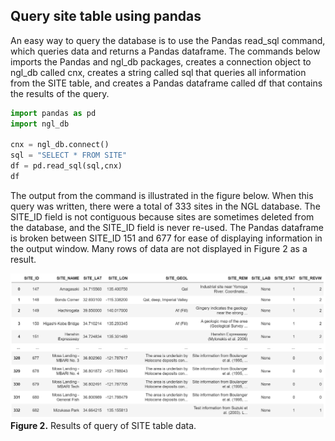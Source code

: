 ## Query site table using pandas

An easy way to query the database is to use the Pandas read_sql command, which queries data and returns a Pandas dataframe. 
The commands below imports the Pandas and ngl_db packages, creates a connection object to ngl_db called cnx, creates a 
string called sql that queries all information from the SITE table, and creates a Pandas dataframe called df that contains 
the results of the query.

```python
import pandas as pd
import ngl_db

cnx = ngl_db.connect()
sql = "SELECT * FROM SITE"
df = pd.read_sql(sql,cnx)
df
```

The output from the command is illustrated in the figure below. When this query was written, there were a total of 333 sites in 
the NGL database. The SITE_ID field is not contiguous because sites are sometimes deleted from the database, and the 
SITE_ID field is never re-used. The Pandas dataframe is broken between SITE_ID 151 and 677 for ease of displaying 
information in the output window. Many rows of data are not displayed in Figure 2 as a result.

![](SiteTableQuery.png)
<strong>Figure 2.</strong> Results of query of SITE table data.
